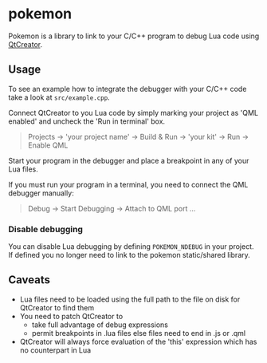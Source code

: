 # pokemon
Pokemon is a library to link to your C/C++ program to debug Lua code using 
[QtCreator](http://www.qt.io/ide/).

## Usage
To see an example how to integrate the debugger with your C/C++ code take a 
look at `src/example.cpp`.

Connect QtCreator to you Lua code by simply marking your project as 'QML
enabled' and uncheck the 'Run in terminal' box. 

> Projects -> 'your project name' -> Build & Run -> 'your kit' -> Run -> Enable QML

Start your program in the debugger and place a breakpoint in any of your
Lua files.

If you must run your program in a terminal, you need to connect the QML
debugger manually:

> Debug -> Start Debugging -> Attach to QML port ...

### Disable debugging

You can disable Lua debugging by defining `POKEMON_NDEBUG` in your project.
If defined you no longer need to link to the pokemon static/shared library. 

## Caveats
- Lua files need to be loaded using the full path to the file on disk for QtCreator to find them
- You need to patch QtCreator to
    - take full advantage of debug expressions
    - permit breakpoints in .lua files else files need to end in .js or .qml
- QtCreator will always force evaluation of the 'this' expression which has no counterpart in Lua 
